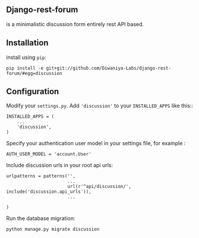 Django-rest-forum
------------------

is a minimalistic discussion form entirely rest API based. 



Installation
------------

install using ``pip``:

    pip install -e git+git://github.com/Diwaniya-Labs/django-rest-forum/#egg=discussion

Configuration
-------------

Modify your ``settings.py``. Add ``'discussion'`` to your ``INSTALLED_APPS`` like this::

    INSTALLED_APPS = (
        ...
        'discussion',
    )

Specify your authentication user model in your settings file, for example :

    AUTH_USER_MODEL = 'account.User'

Include discussion urls in your root api urls:

    urlpatterns = patterns('',
                           ...
                           url(r'^api/discussion/', include('discussion.api_urls')),
                           ...

    )

Run the database migration:

    python manage.py migrate discussion